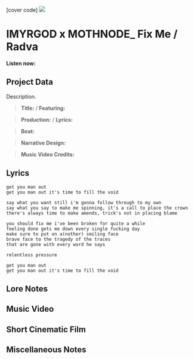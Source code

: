 [cover code] ![](57175019_319474918741616_8502199518755923887_n.jpg)

# IMYRGOD x MOTHNODE_ Fix Me / Radva

**Listen now:** 

## Project Data

Description.

> **Title:**  / **Featuring:** 

> **Production:**  / **Lyrics:** 

> **Beat:**

> **Narrative Design:**

> **Music Video Credits:**


## Lyrics

```
get you man out
get you man out it's time to fill the void

say what you want still i'm gonna follow through to my own
say what you say to make me spinning, it's a call to place the crown
there's always time to make amends, trick's not in placing blame

you should fix me i've been broken for quite a while
feeling done gets me down every single fucking day
make sure to put on a(nother) smiling face
brave face to the tragedy of the traces
that are gone with every word he says

relentless pressure 

get you man out
get you man out it's time to fill the void

```

## Lore Notes

## Music Video

## Short Cinematic Film

## Miscellaneous Notes
